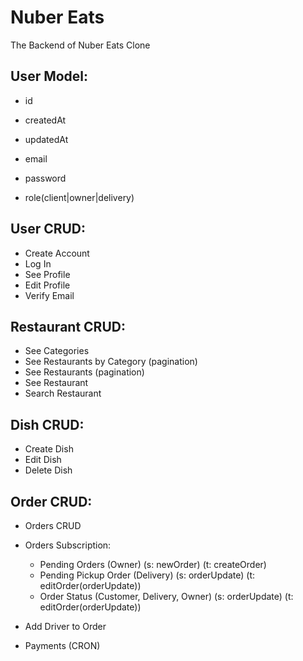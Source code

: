 # Nuber Eats

The Backend of Nuber Eats Clone

## User Model:

- id
- createdAt
- updatedAt

- email
- password
- role(client|owner|delivery)

## User CRUD:

- Create Account
- Log In
- See Profile
- Edit Profile
- Verify Email

## Restaurant CRUD:

- See Categories
- See Restaurants by Category (pagination)
- See Restaurants (pagination)
- See Restaurant
- Search Restaurant

## Dish CRUD:

- Create Dish
- Edit Dish
- Delete Dish

## Order CRUD:

- Orders CRUD
- Orders Subscription:

  - Pending Orders (Owner) (s: newOrder) (t: createOrder)
  - Pending Pickup Order (Delivery) (s: orderUpdate) (t: editOrder(orderUpdate))
  - Order Status (Customer, Delivery, Owner) (s: orderUpdate) (t: editOrder(orderUpdate))

- Add Driver to Order

- Payments (CRON)
